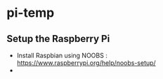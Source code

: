 # pi-temp
## Setup the Raspberry Pi

* Install Raspbian using NOOBS : https://www.raspberrypi.org/help/noobs-setup/
* 
